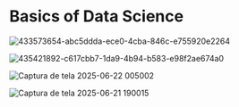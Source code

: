 # Basics of Data Science

![433573654-abc5ddda-ece0-4cba-846c-e755920e2264](https://github.com/user-attachments/assets/af62f067-04ac-4a16-861e-7a00bb690283)

![435421892-c617cbb7-1da9-4b94-b583-e98f2ae674a0](https://github.com/user-attachments/assets/343158e1-e081-418a-bd4b-975a4287c568)

![Captura de tela 2025-06-22 005002](https://github.com/user-attachments/assets/77525222-338c-477b-aad2-2f77c27fd956)

![Captura de tela 2025-06-21 190015](https://github.com/user-attachments/assets/05787e47-168e-4406-b78d-07feca8763b5)

